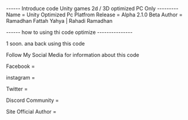 ------  Introduce code Unity games 2d / 3D optimized PC Only ---------
Name  = Unity Optimized Pc Platfrom
Release = Alpha 2.1.0 Beta
Author = Ramadhan Fattah Yahya | Rahadi Ramadhan

------ how to using thi code optimize ---------------

1 soon. ana back using this code


Follow My Social Media for information about this code 

Facebook =

instagram = 

Twitter =

Discord Community = 

Site Official Author =

